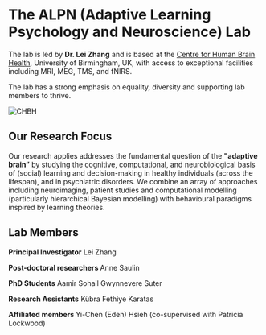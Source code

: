 # The ALPN (Adaptive Learning Psychology and Neuroscience) Lab 

The lab is led by **Dr. Lei Zhang** and is based at the [Centre for Human Brain Health](https://www.birmingham.ac.uk/research/centre-for-human-brain-health), University of Birmingham, UK, with access to exceptional facilities including MRI, MEG, TMS, and fNIRS.

The lab has a strong emphasis on equality, diversity and supporting lab members to thrive.

![CHBH](/images/IMG_1640.JPG)

## Our Research Focus

Our research applies addresses the fundamental question of the **"adaptive brain”** by studying the cognitive, computational, and neurobiological basis of (social) learning and decision-making in healthy individuals (across the lifespan), and in psychiatric disorders. We combine an array of approaches including neuroimaging, patient studies and computational modelling (particularly hierarchical Bayesian modelling) with behavioural paradigms inspired by learning theories. 

## Lab Members

<b>Principal Investigator</b>
Lei Zhang

<b>Post-doctoral researchers </b>
Anne Saulin

<b>PhD Students</b>
Aamir Sohail
Gwynnevere Suter

<b>Research Assistants</b>
Kübra Fethiye Karatas

<b>Affiliated members </b>
Yi-Chen (Eden) Hsieh (co-supervised with Patricia Lockwood)